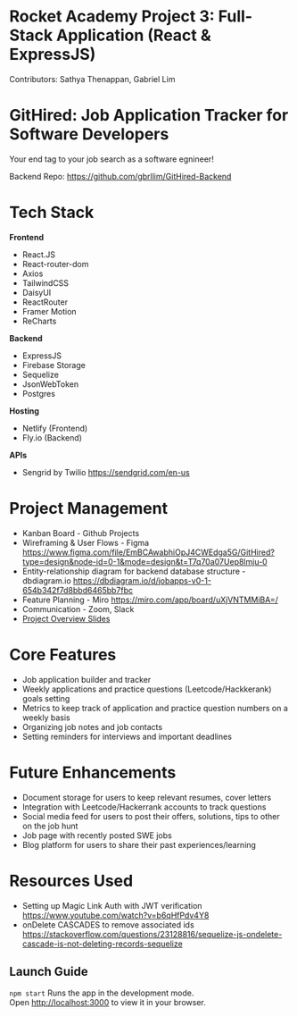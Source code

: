 # Rocket Academy Project 3: Full-Stack Application (React & ExpressJS)

Contributors: Sathya Thenappan, Gabriel Lim

# GitHired: Job Application Tracker for Software Developers

Your end tag to your job search as a software egnineer!

Backend Repo: https://github.com/gbrllim/GitHired-Backend

# Tech Stack

**Frontend**

- React.JS
- React-router-dom
- Axios
- TailwindCSS
- DaisyUI
- ReactRouter
- Framer Motion
- ReCharts

**Backend**

- ExpressJS
- Firebase Storage
- Sequelize
- JsonWebToken
- Postgres

**Hosting**

- Netlify (Frontend)
- Fly.io (Backend)

**APIs**

- Sengrid by Twilio https://sendgrid.com/en-us

# Project Management

- Kanban Board - Github Projects
- Wireframing & User Flows - Figma https://www.figma.com/file/EmBCAwabhiOpJ4CWEdga5G/GitHired?type=design&node-id=0-1&mode=design&t=T7q70a07Uep8lmju-0
- Entity-relationship diagram for backend database structure - dbdiagram.io https://dbdiagram.io/d/jobapps-v0-1-654b342f7d8bbd6465bb7fbc
- Feature Planning - Miro https://miro.com/app/board/uXjVNTMMiBA=/
- Communication - Zoom, Slack
- [Project Overview Slides](https://docs.google.com/presentation/d/1BQi7FU2v8ftq7vEIwXeqff1QWy6JKkglP1eSx1qtgds/edit?usp=sharing)

# Core Features
- Job application builder and tracker
- Weekly applications and practice questions (Leetcode/Hackkerank) goals setting
- Metrics to keep track of application and practice question numbers on a weekly basis
- Organizing job notes and job contacts
- Setting reminders for interviews and important deadlines

# Future Enhancements
- Document storage for users to keep relevant resumes, cover letters
- Integration with Leetcode/Hackerrank accounts to track questions
- Social media feed for users to post their offers, solutions, tips to other on the job hunt
- Job page with recently posted SWE jobs
- Blog platform for users to share their past experiences/learning

# Resources Used

- Setting up Magic Link Auth with JWT verification https://www.youtube.com/watch?v=b6qHfPdv4Y8
- onDelete CASCADES to remove associated ids https://stackoverflow.com/questions/23128816/sequelize-js-ondelete-cascade-is-not-deleting-records-sequelize

## Launch Guide

`npm start` Runs the app in the development mode.\
Open [http://localhost:3000](http://localhost:3000) to view it in your browser.

